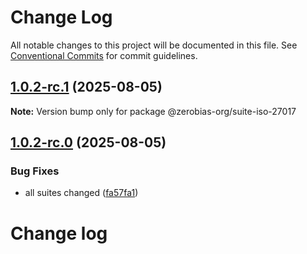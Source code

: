 # Change Log

All notable changes to this project will be documented in this file.
See [Conventional Commits](https://conventionalcommits.org) for commit guidelines.

## [1.0.2-rc.1](https://github.com/zerobias-org/suite/compare/@zerobias-org/suite-iso-27017@1.0.2-rc.0...@zerobias-org/suite-iso-27017@1.0.2-rc.1) (2025-08-05)

**Note:** Version bump only for package @zerobias-org/suite-iso-27017





## [1.0.2-rc.0](https://github.com/zerobias-org/suite/compare/@zerobias-org/suite-iso-27017@1.0.1...@zerobias-org/suite-iso-27017@1.0.2-rc.0) (2025-08-05)


### Bug Fixes

* all suites changed ([fa57fa1](https://github.com/zerobias-org/suite/commit/fa57fa1af7628003297df46b2d7740fe95bd2666))





# Change log
